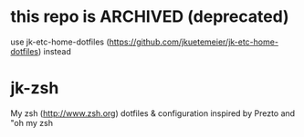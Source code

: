 # this repo is ARCHIVED (deprecated)
use jk-etc-home-dotfiles (https://github.com/jkuetemeier/jk-etc-home-dotfiles) instead

# jk-zsh

My zsh (http://www.zsh.org) dotfiles &amp; configuration inspired by Prezto and "oh my zsh
